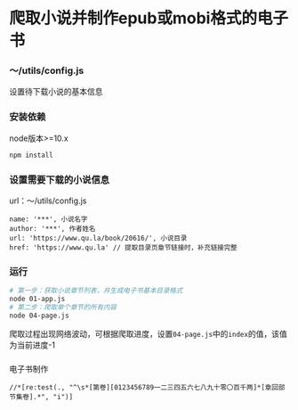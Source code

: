 # 爬取小说并制作epub或mobi格式的电子书

### ～/utils/config.js
设置待下载小说的基本信息

### 安装依赖
node版本>=10.x
```bash
npm install
```

### 设置需要下载的小说信息
url：～/utils/config.js
```
name: '***', 小说名字
author: '***', 作者姓名
url: 'https://www.qu.la/book/20616/', 小说目录
href: 'https://www.qu.la' // 提取目录页章节链接时，补充链接完整
```

### 运行
```bash
# 第一步：获取小说章节列表，并生成电子书基本目录格式
node 01-app.js
# 第二步：爬取单个章节的所有内容
node 04-page.js
```
爬取过程出现网络波动，可根据爬取进度，设置`04-page.js`中的`index`的值，该值为当前进度-1


### 
电子书制作
```
//*[re:test(., "^\s*[第卷][0123456789一二三四五六七八九十零〇百千两]*[章回部节集卷].*", "i")]
```
